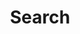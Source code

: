 ---
title: "Search" # in any language you want
layout: "search" # is necessary
url: "/search"
description: "Search"
summary: "search"
placeholder: "Search TILs"
---